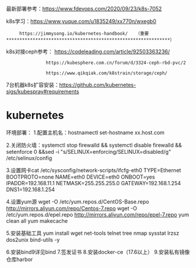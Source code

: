 最新部署参考：https://www.fdevops.com/2020/09/23/k8s-7052


k8s学习：https://www.yuque.com/u1835249/xx770n/wxegb0

         https://jimmysong.io/kubernetes-handbook/   （重要**************************************************************）

k8s对接ceph参考：  https://codeleading.com/article/92503363236/
  
                   https://kubesphere.com.cn/forum/d/3324-ceph-rbd-pvc/2
                   
                   https://www.qikqiak.com/k8strain/storage/ceph/
  

7台机器k8s扩容安装：https://github.com/kubernetes-sigs/kubespray#requirements

# kubernetes
环境部署：
1.配置主机名：hostnamectl set-hostname xx.host.com

2.关闭防火墙：systemctl stop firewalld && systemctl disable firewalld  && \
  setenforce 0 &&sed -i "s/SELINUX=enforcing/SELINUX=disabled/g" /etc/selinux/config
  
3.设置网卡cat /etc/sysconfig/network-scripts/ifcfg-eth0 
TYPE=Ethernet
BOOTPROTO=none
NAME=eth0
DEVICE=eth0
ONBOOT=yes
IPADDR=192.168.11.1
NETMASK=255.255.255.0
GATEWAY=192.168.1.254
DNS1=192.168.1.254

4.设置yum源
wget -O /etc/yum.repos.d/CentOS-Base.repo  http://mirrors.aliyun.com/repo/Centos-7.repo
wget -O /etc/yum.repos.d/epel.repo  http://mirrors.aliyun.com/repo/epel-7.repo
yum clean all
yum makecache

5.安装基础工具
yum install wget net-tools telnet tree nmap sysstat lrzsz dos2unix bind-utils -y

6.安装bind9详见bind
7.签发证书
8.安装docker-ce（17.6以上）
9.安装私有镜像仓库harbor

